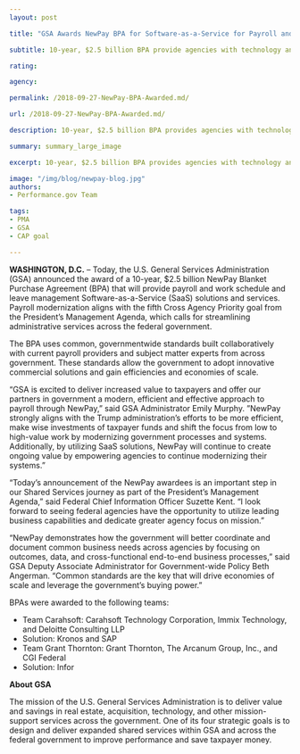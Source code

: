 ```yaml
---
layout: post

title: "GSA Awards NewPay BPA for Software-as-a-Service for Payroll and Work Schedule and Leave Management"

subtitle: 10-year, $2.5 billion BPA provide agencies with technology and services to modernize and improve payroll processing across government

rating:

agency:

permalink: /2018-09-27-NewPay-BPA-Awarded.md/

url: /2018-09-27-NewPay-BPA-Awarded.md/

description: 10-year, $2.5 billion BPA provides agencies with technology and services to modernize and improve payroll processing across government

summary: summary_large_image

excerpt: 10-year, $2.5 billion BPA provides agencies with technology and services to modernize and improve payroll processing across government

image: "/img/blog/newpay-blog.jpg"
authors:
- Performance.gov Team

tags:
- PMA
- GSA
- CAP goal

---
```


**WASHINGTON, D.C.** – Today, the U.S. General Services Administration (GSA) announced the award of a 10-year, $2.5 billion NewPay Blanket Purchase Agreement (BPA) that will provide payroll and work schedule and leave management Software-as-a-Service (SaaS) solutions and services. Payroll modernization aligns with the fifth Cross Agency Priority goal from the President’s Management Agenda, which calls for streamlining administrative services across the federal government.

The BPA uses common, governmentwide standards built collaboratively with current payroll providers and subject matter experts from across government. These standards allow the government to adopt innovative commercial solutions and gain efficiencies and economies of scale.

“GSA is excited to deliver increased value to taxpayers and offer our partners in government a modern, efficient and effective approach to payroll through NewPay,” said GSA Administrator Emily Murphy. ”NewPay strongly aligns with the Trump administration’s efforts to be more efficient, make wise investments of taxpayer funds and shift the focus from low to high-value work by modernizing government processes and systems. Additionally, by utilizing SaaS solutions, NewPay will continue to create ongoing value by empowering agencies to continue modernizing their systems.”

“Today’s announcement of the NewPay awardees is an important step in our Shared Services journey as part of the President’s Management Agenda,” said Federal Chief Information Officer Suzette Kent. “I look forward to seeing federal agencies have the opportunity to utilize leading business capabilities and dedicate greater agency focus on mission.”

“NewPay demonstrates how the government will better coordinate and document common business needs across agencies by focusing on outcomes, data, and cross-functional end-to-end business processes,” said GSA Deputy Associate Administrator for Government-wide Policy Beth Angerman. “Common standards are the key that will drive economies of scale and leverage the government’s buying power.”

BPAs were awarded to the following teams:
* Team Carahsoft: Carahsoft Technology Corporation, Immix Technology, and Deloitte Consulting LLP
* Solution: Kronos and SAP
* Team Grant Thornton: Grant Thornton, The Arcanum Group, Inc., and CGI Federal
* Solution: Infor

**About GSA**

The mission of the U.S. General Services Administration is to deliver value and savings in real estate, acquisition, technology, and other mission-support services across the government. One of its four strategic goals is to design and deliver expanded shared services within GSA and across the federal government to improve performance and save taxpayer money.
